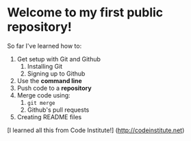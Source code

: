 # Welcome to my first public repository!

So far I've learned how to:
1. Get setup with Git and Github
	1. Installing Git
	2. Signing up to Github
2. Use the **command line**
3. Push code to a **repository**
4. Merge code using:
	1. ``git merge``
	2. Github's pull requests
5. Creating README files

[I learned all this from Code Institute!] (http://codeinstitute.net)